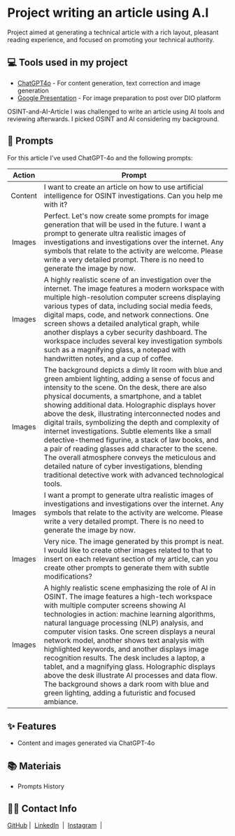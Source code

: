# Project writing an article using A.I
Project aimed at generating a technical article with a rich layout, pleasant reading experience, and focused on promoting your technical authority.

## 💻 Tools used in my project

- [ChatGPT4o](https://chatgpt.com/) - For content generation, text correction and image generation
- [Google Presentation](https://docs.google.com/presentation/) - For image preparation to post over DIO platform

OSINT-and-AI-Article
I was challenged to write an article using AI tools and reviewing afterwards. I picked OSINT and AI considering my background.


## 📄 Prompts
For this article I've used ChatGPT-4o and the following prompts:

|   Action   | Prompt                                                                                                                                                                                                                                                                       |
| :------: | ------------------------------------------------------------------------------------------------------------------------------------------------------------------------------------------------------------------------------------------------------------------------------ |
| Content | I want to create an article on how to use artificial intelligence for OSINT investigations. Can you help me with it?                                                                                                                                                          |
| Images | Perfect. Let's now create some prompts for image generation that will be used in the future. I want a prompt to generate ultra realistic images of investigations and investigations over the internet. Any symbols that relate to the activity are welcome. Please write a very detailed prompt. There is no need to generate the image by now. |
| Images | A highly realistic scene of an investigation over the internet. The image features a modern workspace with multiple high-resolution computer screens displaying various types of data, including social media feeds, digital maps, code, and network connections. One screen shows a detailed analytical graph, while another displays a cyber security dashboard. The workspace includes several key investigation symbols such as a magnifying glass, a notepad with handwritten notes, and a cup of coffee.
| Images | The background depicts a dimly lit room with blue and green ambient lighting, adding a sense of focus and intensity to the scene. On the desk, there are also physical documents, a smartphone, and a tablet showing additional data. Holographic displays hover above the desk, illustrating interconnected nodes and digital trails, symbolizing the depth and complexity of internet investigations. Subtle elements like a small detective-themed figurine, a stack of law books, and a pair of reading glasses add character to the scene. The overall atmosphere conveys the meticulous and detailed nature of cyber investigations, blending traditional detective work with advanced technological tools. |
| Images | I want a prompt to generate ultra realistic images of investigations and investigations over the internet. Any symbols that relate to the activity are welcome. Please write a very detailed prompt. There is no need to generate the image by now. |
| Images | Very nice. The image generated by this prompt is neat. I would like to create other images related to that to insert on each relevant section of my article, can you create other prompts to generate them with subtle modifications? |
| Images | A highly realistic scene emphasizing the role of AI in OSINT. The image features a high-tech workspace with multiple computer screens showing AI technologies in action: machine learning algorithms, natural language processing (NLP) analysis, and computer vision tasks. One screen displays a neural network model, another shows text analysis with highlighted keywords, and another displays image recognition results. The desk includes a laptop, a tablet, and a magnifying glass. Holographic displays above the desk illustrate AI processes and data flow. The background shows a dark room with blue and green lighting, adding a futuristic and focused ambiance. |

## ✨ Features

- Content and images generated via ChatGPT-4o

## 📚 Materiais

- Prompts History

## 👨‍💻 Contact Info

<p>
    <a href="https://github.com/F0rTKn0x">
    GitHub</a>&nbsp;|&nbsp;
    <a href="www.linkedin.com/in/
heitor-meirelles">LinkedIn</a>
&nbsp;|&nbsp;
    <a href="https://www.instagram.com/heitorsalva/">
    Instagram</a>
&nbsp;|&nbsp;</p>
</p>
<br/><br/>
<p>

